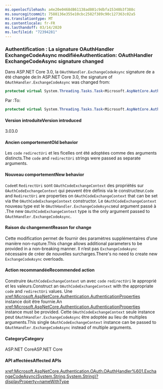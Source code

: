 ```yaml
---
ms.openlocfilehash: a4e20e0468d861138ad801c9dbfa15340b3f388c
ms.sourcegitcommit: 7588136e355e10cbc2582f389c90c127363c02a5
ms.translationtype: MT
ms.contentlocale: fr-FR
ms.lasthandoff: 03/14/2020
ms.locfileid: "72394281"
---
```

### <a name="authentication-oauthhandler-exchangecodeasync-signature-changed"></a><span data-ttu-id="6a55f-101">Authentification : La signature OAuthHandler ExchangeCodeAsync modifiée</span><span class="sxs-lookup"><span data-stu-id="6a55f-101">Authentication: OAuthHandler ExchangeCodeAsync signature changed</span></span>

<span data-ttu-id="6a55f-102">Dans ASP.NET Core 3.0, la `OAuthHandler.ExchangeCodeAsync` signature de a été changée de:</span><span class="sxs-lookup"><span data-stu-id="6a55f-102">In ASP.NET Core 3.0, the signature of `OAuthHandler.ExchangeCodeAsync` was changed from:</span></span>

```csharp
protected virtual System.Threading.Tasks.Task<Microsoft.AspNetCore.Authentication.OAuth.OAuthTokenResponse> ExchangeCodeAsync(string code, string redirectUri) { throw null; }
```

<span data-ttu-id="6a55f-103">Par :</span><span class="sxs-lookup"><span data-stu-id="6a55f-103">To:</span></span>

```csharp
protected virtual System.Threading.Tasks.Task<Microsoft.AspNetCore.Authentication.OAuth.OAuthTokenResponse> ExchangeCodeAsync(Microsoft.AspNetCore.Authentication.OAuth.OAuthCodeExchangeContext context) { throw null; }
```

#### <a name="version-introduced"></a><span data-ttu-id="6a55f-104">Version introduite</span><span class="sxs-lookup"><span data-stu-id="6a55f-104">Version introduced</span></span>

<span data-ttu-id="6a55f-105">3.0</span><span class="sxs-lookup"><span data-stu-id="6a55f-105">3.0</span></span>

#### <a name="old-behavior"></a><span data-ttu-id="6a55f-106">Ancien comportement</span><span class="sxs-lookup"><span data-stu-id="6a55f-106">Old behavior</span></span>

<span data-ttu-id="6a55f-107">Les `code` `redirectUri` et les ficelles ont été adoptées comme des arguments distincts.</span><span class="sxs-lookup"><span data-stu-id="6a55f-107">The `code` and `redirectUri` strings were passed as separate arguments.</span></span>

#### <a name="new-behavior"></a><span data-ttu-id="6a55f-108">Nouveau comportement</span><span class="sxs-lookup"><span data-stu-id="6a55f-108">New behavior</span></span>

<span data-ttu-id="6a55f-109">`Code`et `RedirectUri` sont `OAuthCodeExchangeContext` des propriétés sur `OAuthCodeExchangeContext` qui peuvent être définis via le constructeur.</span><span class="sxs-lookup"><span data-stu-id="6a55f-109">`Code` and `RedirectUri` are properties on `OAuthCodeExchangeContext` that can be set via the `OAuthCodeExchangeContext` constructor.</span></span> <span data-ttu-id="6a55f-110">Le `OAuthCodeExchangeContext` nouveau type est le `OAuthHandler.ExchangeCodeAsync`seul argument passé à .</span><span class="sxs-lookup"><span data-stu-id="6a55f-110">The new `OAuthCodeExchangeContext` type is the only argument passed to `OAuthHandler.ExchangeCodeAsync`.</span></span>

#### <a name="reason-for-change"></a><span data-ttu-id="6a55f-111">Raison du changement</span><span class="sxs-lookup"><span data-stu-id="6a55f-111">Reason for change</span></span>

<span data-ttu-id="6a55f-112">Cette modification permet de fournir des paramètres supplémentaires d’une manière non-rupture.</span><span class="sxs-lookup"><span data-stu-id="6a55f-112">This change allows additional parameters to be provided in a non-breaking manner.</span></span> <span data-ttu-id="6a55f-113">Il n’est pas `ExchangeCodeAsync` nécessaire de créer de nouvelles surcharges.</span><span class="sxs-lookup"><span data-stu-id="6a55f-113">There's no need to create new `ExchangeCodeAsync` overloads.</span></span>

#### <a name="recommended-action"></a><span data-ttu-id="6a55f-114">Action recommandée</span><span class="sxs-lookup"><span data-stu-id="6a55f-114">Recommended action</span></span>

<span data-ttu-id="6a55f-115">Construire `OAuthCodeExchangeContext` un avec `code` `redirectUri` le approprié et les valeurs.</span><span class="sxs-lookup"><span data-stu-id="6a55f-115">Construct an `OAuthCodeExchangeContext` with the appropriate `code` and `redirectUri` values.</span></span> <span data-ttu-id="6a55f-116">Une <xref:Microsoft.AspNetCore.Authentication.AuthenticationProperties> instance doit être fournie.</span><span class="sxs-lookup"><span data-stu-id="6a55f-116">An <xref:Microsoft.AspNetCore.Authentication.AuthenticationProperties> instance must be provided.</span></span> <span data-ttu-id="6a55f-117">Cette `OAuthCodeExchangeContext` seule instance peut `OAuthHandler.ExchangeCodeAsync` être adoptée au lieu de multiples arguments.</span><span class="sxs-lookup"><span data-stu-id="6a55f-117">This single `OAuthCodeExchangeContext` instance can be passed to `OAuthHandler.ExchangeCodeAsync` instead of multiple arguments.</span></span>

#### <a name="category"></a><span data-ttu-id="6a55f-118">Category</span><span class="sxs-lookup"><span data-stu-id="6a55f-118">Category</span></span>

<span data-ttu-id="6a55f-119">ASP.NET Core</span><span class="sxs-lookup"><span data-stu-id="6a55f-119">ASP.NET Core</span></span>

#### <a name="affected-apis"></a><span data-ttu-id="6a55f-120">API affectées</span><span class="sxs-lookup"><span data-stu-id="6a55f-120">Affected APIs</span></span>

<xref:Microsoft.AspNetCore.Authentication.OAuth.OAuthHandler%601.ExchangeCodeAsync(System.String,System.String)?displayProperty=nameWithType>

<!--

#### Affected APIs

`M:Microsoft.AspNetCore.Authentication.OAuth.OAuthHandler`1.ExchangeCodeAsync(System.String,System.String)`

-->
